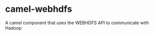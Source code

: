 camel-webhdfs
=============

A camel component that uses the WEBHDFS API to communicate with Hadoop
